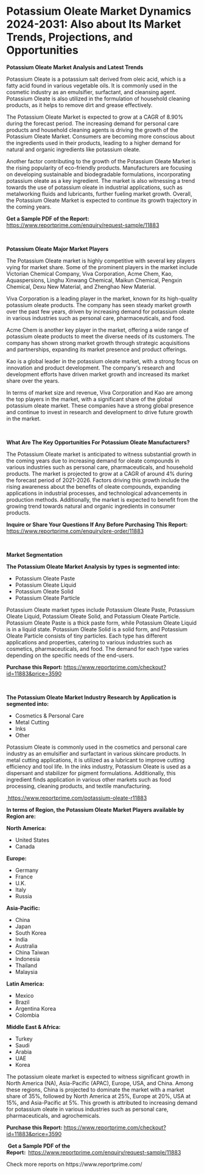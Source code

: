 <p><h1>Potassium Oleate Market Dynamics 2024-2031: Also about Its Market Trends, Projections, and Opportunities</h1></p><p><strong>Potassium Oleate Market Analysis and Latest Trends</strong></p>
<p><p>Potassium Oleate is a potassium salt derived from oleic acid, which is a fatty acid found in various vegetable oils. It is commonly used in the cosmetic industry as an emulsifier, surfactant, and cleansing agent. Potassium Oleate is also utilized in the formulation of household cleaning products, as it helps to remove dirt and grease effectively.</p><p>The Potassium Oleate Market is expected to grow at a CAGR of 8.90% during the forecast period. The increasing demand for personal care products and household cleaning agents is driving the growth of the Potassium Oleate Market. Consumers are becoming more conscious about the ingredients used in their products, leading to a higher demand for natural and organic ingredients like potassium oleate.</p><p>Another factor contributing to the growth of the Potassium Oleate Market is the rising popularity of eco-friendly products. Manufacturers are focusing on developing sustainable and biodegradable formulations, incorporating potassium oleate as a key ingredient. The market is also witnessing a trend towards the use of potassium oleate in industrial applications, such as metalworking fluids and lubricants, further fueling market growth. Overall, the Potassium Oleate Market is expected to continue its growth trajectory in the coming years.</p></p>
<p><strong>Get a Sample PDF of the Report:&nbsp;</strong> <a href="https://www.reportprime.com/enquiry/request-sample/11883">https://www.reportprime.com/enquiry/request-sample/11883</a></p>
<p>&nbsp;</p>
<p><strong>Potassium Oleate Major Market Players</strong></p>
<p><p>The Potassium Oleate market is highly competitive with several key players vying for market share. Some of the prominent players in the market include Victorian Chemical Company, Viva Corporation, Acme Chem, Kao, Aquaspersions, Linghu Xinwang Chemical, Maikun Chemical, Pengxin Chemical, Dexu New Material, and Zhenghao New Material.</p><p>Viva Corporation is a leading player in the market, known for its high-quality potassium oleate products. The company has seen steady market growth over the past few years, driven by increasing demand for potassium oleate in various industries such as personal care, pharmaceuticals, and food.</p><p>Acme Chem is another key player in the market, offering a wide range of potassium oleate products to meet the diverse needs of its customers. The company has shown strong market growth through strategic acquisitions and partnerships, expanding its market presence and product offerings.</p><p>Kao is a global leader in the potassium oleate market, with a strong focus on innovation and product development. The company's research and development efforts have driven market growth and increased its market share over the years.</p><p>In terms of market size and revenue, Viva Corporation and Kao are among the top players in the market, with a significant share of the global potassium oleate market. These companies have a strong global presence and continue to invest in research and development to drive future growth in the market.</p></p>
<p>&nbsp;</p>
<p><strong>What Are The Key Opportunities For Potassium Oleate Manufacturers?</strong></p>
<p><p>The Potassium Oleate market is anticipated to witness substantial growth in the coming years due to increasing demand for oleate compounds in various industries such as personal care, pharmaceuticals, and household products. The market is projected to grow at a CAGR of around 4% during the forecast period of 2021-2026. Factors driving this growth include the rising awareness about the benefits of oleate compounds, expanding applications in industrial processes, and technological advancements in production methods. Additionally, the market is expected to benefit from the growing trend towards natural and organic ingredients in consumer products.</p></p>
<p><strong>Inquire or Share Your Questions If Any Before Purchasing This Report:</strong> <a href="https://www.reportprime.com/enquiry/pre-order/11883">https://www.reportprime.com/enquiry/pre-order/11883</a></p>
<p>&nbsp;</p>
<p><strong>Market Segmentation</strong></p>
<p><strong>The Potassium Oleate Market Analysis by types is segmented into:</strong></p>
<p><ul><li>Potassium Oleate Paste</li><li>Potassium Oleate Liquid</li><li>Potassium Oleate Solid</li><li>Potassium Oleate Particle</li></ul></p>
<p><p>Potassium Oleate market types include Potassium Oleate Paste, Potassium Oleate Liquid, Potassium Oleate Solid, and Potassium Oleate Particle. Potassium Oleate Paste is a thick paste form, while Potassium Oleate Liquid is in a liquid state. Potassium Oleate Solid is a solid form, and Potassium Oleate Particle consists of tiny particles. Each type has different applications and properties, catering to various industries such as cosmetics, pharmaceuticals, and food. The demand for each type varies depending on the specific needs of the end-users.</p></p>
<p><strong>Purchase this Report:&nbsp;</strong><a href="https://www.reportprime.com/checkout?id=11883&price=3590">https://www.reportprime.com/checkout?id=11883&price=3590</a></p>
<p>&nbsp;</p>
<p><strong>The Potassium Oleate Market Industry Research by Application is segmented into:</strong></p>
<p><ul><li>Cosmetics & Personal Care</li><li>Metal Cutting</li><li>Inks</li><li>Other</li></ul></p>
<p><p>Potassium Oleate is commonly used in the cosmetics and personal care industry as an emulsifier and surfactant in various skincare products. In metal cutting applications, it is utilized as a lubricant to improve cutting efficiency and tool life. In the inks industry, Potassium Oleate is used as a dispersant and stabilizer for pigment formulations. Additionally, this ingredient finds application in various other markets such as food processing, cleaning products, and textile manufacturing.</p></p>
<p><a href="https://www.reportprime.com/potassium-oleate-r11883">&nbsp;https://www.reportprime.com/potassium-oleate-r11883</a></p>
<p><strong>In terms of Region, the Potassium Oleate Market Players available by Region are:</strong></p>
<p>
    <p> <strong> North America: </strong>
        <ul>
            <li>United States</li>
            <li>Canada</li>
        </ul>
        </p> 
    <p> <strong> Europe: </strong>
        <ul>
            <li>Germany</li>
            <li>France</li>
            <li>U.K.</li>
            <li>Italy</li>
            <li>Russia</li>
        </ul>
        </p> 
    <p> <strong> Asia-Pacific: </strong>
        <ul>
            <li>China</li>
            <li>Japan</li>
            <li>South Korea</li>
            <li>India</li>
            <li>Australia</li>
            <li>China Taiwan</li>
            <li>Indonesia</li>
            <li>Thailand</li>
            <li>Malaysia</li>
        </ul>
        </p> 
    <p> <strong> Latin America: </strong>
        <ul>
            <li>Mexico</li>
            <li>Brazil</li>
            <li>Argentina Korea</li>
            <li>Colombia</li>
        </ul>
        </p> 
    <p> <strong> Middle East & Africa: </strong>
        <ul>
            <li>Turkey</li>
            <li>Saudi</li>
            <li>Arabia</li>
            <li>UAE</li>
            <li>Korea</li>
        </ul>
    </p>
    </p>
<p><p>The potassium oleate market is expected to witness significant growth in North America (NA), Asia-Pacific (APAC), Europe, USA, and China. Among these regions, China is projected to dominate the market with a market share of 35%, followed by North America at 25%, Europe at 20%, USA at 15%, and Asia-Pacific at 5%. This growth is attributed to increasing demand for potassium oleate in various industries such as personal care, pharmaceuticals, and agrochemicals.</p></p>
<p><strong>Purchase this Report: </strong><a href="https://www.reportprime.com/checkout?id=11883&price=3590">https://www.reportprime.com/checkout?id=11883&price=3590</a></p>
<p>&nbsp;<strong>Get a Sample PDF of the Report:&nbsp;&nbsp;</strong><a href="https://www.reportprime.com/enquiry/request-sample/11883">https://www.reportprime.com/enquiry/request-sample/11883</a></p>
<p><strong></strong></p>
<p>Check more reports on https://www.reportprime.com/</p>